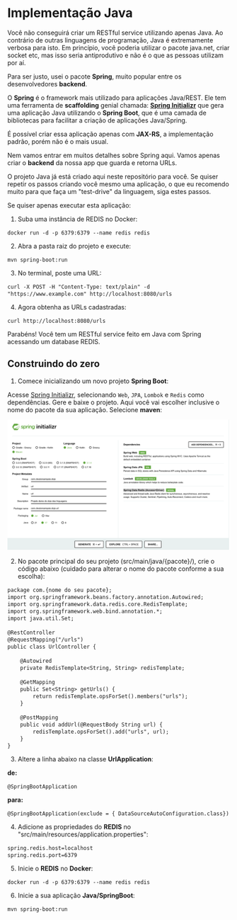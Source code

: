 # Implementação Java

Você não conseguirá criar um RESTful service utilizando apenas Java. Ao contrário de outras linguagens de programação, Java é extremamente verbosa para isto. Em princípio, você poderia utilizar o pacote java.net, criar socket etc, mas isso seria antiprodutivo e não é o que as pessoas utilizam por aí.

Para ser justo, usei o pacote **Spring**, muito popular entre os desenvolvedores **backend**.

O **Spring** é o framework mais utilizado para aplicações Java/REST. Ele tem uma ferramenta de **scaffolding** genial chamada: [**Spring Initializr**](https://start.spring.io/) que gera uma aplicação Java utilizando o **Spring Boot**, que é uma camada de bibliotecas para facilitar a criação de aplicações Java/Spring.

É possível criar essa aplicação apenas com **JAX-RS**, a implementação padrão, porém não é o mais usual. 

Nem vamos entrar em muitos detalhes sobre Spring aqui. Vamos apenas criar o **backend** da nossa app que guarda e retorna URLs.

O projeto Java já está criado aqui neste repositório para você. Se quiser repetir os passos criando você mesmo uma aplicação, o que eu recomendo muito para que faça um "test-drive" da linguagem, siga estes passos. 

Se quiser apenas executar esta aplicação: 

1. Suba uma instância de REDIS no Docker: 

```
docker run -d -p 6379:6379 --name redis redis
```

2. Abra a pasta raiz do projeto e execute: 

```
mvn spring-boot:run
```

3. No terminal, poste uma URL: 
```
curl -X POST -H "Content-Type: text/plain" -d "https://www.example.com" http://localhost:8080/urls
```

4. Agora obtenha as URLs cadastradas: 

```
curl http://localhost:8080/urls
```

Parabéns! Você tem um RESTful service feito em Java com Spring acessando um database REDIS. 

## Construindo do zero

1. Comece inicializando um novo projeto **Spring Boot**: 

Acesse [Spring Initializr](https://start.spring.io/), selecionando `Web`, `JPA`, `Lombok` e `Redis` como dependências. Gere e baixe o projeto. Aqui você vai escolher inclusive o nome do pacote da sua aplicação. Selecione **maven**: 

![](./spring-initializr.png)

2. No pacote principal do seu projeto (src/main/java/{pacote}/), crie o código abaixo (cuidado para alterar o nome do pacote conforme a sua escolha):

```
package com.{nome do seu pacote};
import org.springframework.beans.factory.annotation.Autowired;
import org.springframework.data.redis.core.RedisTemplate;
import org.springframework.web.bind.annotation.*;
import java.util.Set;

@RestController
@RequestMapping("/urls")
public class UrlController {

    @Autowired
    private RedisTemplate<String, String> redisTemplate;

    @GetMapping
    public Set<String> getUrls() {
        return redisTemplate.opsForSet().members("urls");
    }

    @PostMapping
    public void addUrl(@RequestBody String url) {
        redisTemplate.opsForSet().add("urls", url);
    }
}

```

3. Altere a linha abaixo na classe **UrlApplication**:

**de:**
```
@SpringBootApplication
```
**para:**
```
@SpringBootApplication(exclude = { DataSourceAutoConfiguration.class})
```

4. Adicione as propriedades do **REDIS** no "src/main/resources/application.properties": 
```
spring.redis.host=localhost
spring.redis.port=6379
```

5. Inicie o **REDIS** no **Docker**:
```
docker run -d -p 6379:6379 --name redis redis
```

6. Inicie a sua aplicação **Java/SpringBoot**: 
```
mvn spring-boot:run
```
